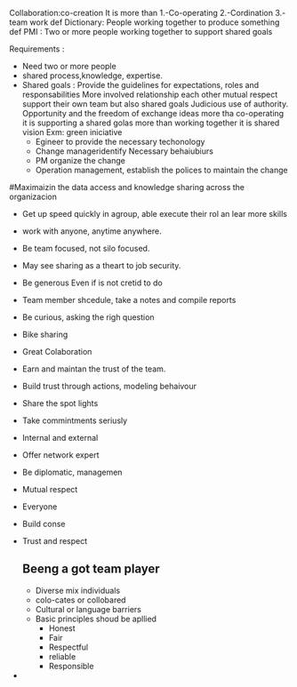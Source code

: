Collaboration:co-creation
It is more than
  1.-Co-operating
  2.-Cordination
  3.-team work
def Dictionary: People working together to produce something
def PMI : Two or more people working together to support shared goals

Requirements :  

* Need two or more people
* shared process,knowledge, expertise.
* Shared goals : Provide the guidelines for expectations,  roles  and responsabilities
    More involved relationship each other 
    mutual respect 
    support their own team but  also shared goals
    Judicious use of authority.
    Opportunity and the freedom of exchange ideas
  more tha co-operating it is supporting  a shared golas
  more than working together it is shared vision
  Exm: green iniciative
  *  Egineer to provide the necessary techonology
  *  Change manageridentify  Necessary behaiubiurs
  *  PM organize the change
  *  Operation management, establish the polices to maintain the  change

  
#Maximaizin  the data access and knowledge sharing across the organizacion 

* Get up speed quickly in agroup, able execute their rol an lear more skills
* work with anyone, anytime anywhere.
* Be team focused, not silo focused.
* May see sharing as a theart to job security.
* Be generous  Even if is not cretid to do
* Team member  shcedule, take a notes and compile reports
* Be curious, asking the righ question
* Bike sharing
* Great Colaboration
* Earn and maintan the trust of the team.
* Build trust through actions, modeling behaivour
* Share the spot lights
* Take commintments seriusly
* Internal and external
* Offer network expert
* Be diplomatic, managemen
* Mutual respect
* Everyone
* Build conse
* Trust and respect

  ## Beeng a got team player

  * Diverse mix individuals
  * colo-cates or collobared
  * Cultural or language barriers
  * Basic principles shoud be apllied
    * Honest
    * Fair
    * Respectful
    * reliable
    * Responsible
* 


